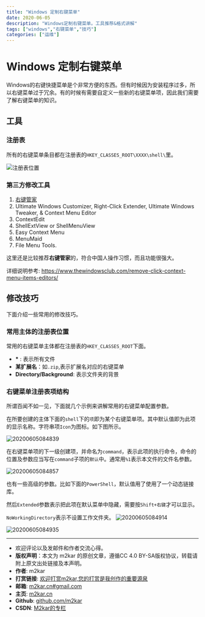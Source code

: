 ```yaml
---
title: "Windows 定制右键菜单"
date: 2020-06-05
description: "Windows定制右键菜单。工具推荐&格式讲解"
tags: ["windows","右键菜单","技巧"]
categories: ["运维"]
---
```


# Windows 定制右键菜单

Windows的右键快捷菜单是个非常方便的东西。但有时候因为安装程序过多，所以右键菜单过于冗余。有的时候有需要自定义一些新的右键菜单项，因此我们需要了解右键菜单的知识。

## 工具

### 注册表
所有的右键菜单条目都在注册表的`HKEY_CLASSES_ROOT\XXXX\shell\`里。

![注册表位置](https://cdn.jsdelivr.net/gh/m2kar/bucket/img/20200605084132.png)

### 第三方修改工具

1. [右键管家](http://youjiangj.com/)
1. Ultimate Windows Customizer, Right-Click Extender, Ultimate Windows Tweaker, & Context Menu Editor
2. ContextEdit
3. ShellExtView or  ShellMenuView
4. Easy Context Menu
5. MenuMaid
6. File Menu Tools.

这里还是比较推荐**右键管家**的，符合中国人操作习惯，而且功能很强大。

详细说明参考: https://www.thewindowsclub.com/remove-click-context-menu-items-editors/


## 修改技巧

下面介绍一些常用的修改技巧。

### 常用主体的注册表位置
常用的右键菜单主体都在注册表的`HKEY_CLASSES_ROOT`下面。

- **\*** : 表示所有文件
- **某扩展名**：如`.zip`,表示扩展名对应的右键菜单
- **Directory/Background**: 表示文件夹的背景

### 右键菜单注册表项结构

所谓百闻不如一见，下面就几个示例来讲解常用的右键菜单配置参数。

在所要创建的主体下面的`shell`下的`项`即为某个右键菜单项。其中默认值即为此项的显示名称。字符串项`Icon`为图标。如下图所示。

![20200605084839](https://cdn.jsdelivr.net/gh/m2kar/bucket/img/20200605084839.png)

在右键菜单项的下一级创建项，并命名为`command`，表示此项的执行命令，命令的位置及参数应当写在`command`子项的`默认`中。通常用`%1`表示本文件的文件名参数。

![20200605084857](https://cdn.jsdelivr.net/gh/m2kar/bucket/img/20200605084857.png)

也有一些高级的参数。比如下面的`PowerShell`，默认值用了使用了一个动态链接库。

然后`Extended`参数表示把此项在默认菜单中隐藏，需要按`Shift+右键`才可以显示。

`NoWorkingDirectory`表示不设置工作文件夹。
![20200605084914](https://cdn.jsdelivr.net/gh/m2kar/bucket/img/20200605084914.png)

![20200605084935](https://cdn.jsdelivr.net/gh/m2kar/bucket/img/20200605084935.png)


-------

- 欢迎评论以及发邮件和作者交流心得。
- **版权声明**：本文为 m2kar 的原创文章，遵循CC 4.0 BY-SA版权协议，转载请附上原文出处链接及本声明。
- **作者**: m2kar
- **打赏链接**: [欢迎打赏m2kar,您的打赏是我创作的重要源泉](http://m2kar-cn.mikecrm.com/wy97haW)
- **邮箱**: [m2kar.cn#gmail.com](mailto:m2kar.cn@gmail.com)
- **主页**: [m2kar.cn](https://m2kar.cn)
- **Github**: [github.com/m2kar](https://github.com/m2kar)
- **CSDN**: [M2kar的专栏](https://m2kar.blog.csdn.net)
